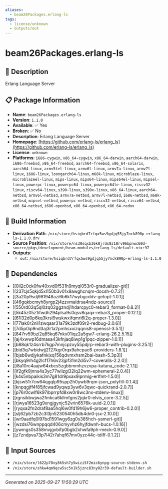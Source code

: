 ```yaml
---
aliases:
  - beam26Packages.erlang-ls
tags:
  - license/unknown
  - outputs/out
---
```


# beam26Packages.erlang-ls

## 📝 Description

Erlang Language Server

## 📋 Package Information

- **Name**: `beam26Packages.erlang-ls`
- **Version**: `1.1.0`
- **Available**: ✅ Yes
- **Broken**: ✅ No
- **Description**: Erlang Language Server
- **Homepage**: [https://github.com/erlang-ls/erlang_ls](https://github.com/erlang-ls/erlang_ls)
- **License**: `unknown`
- **Platforms**: `i686-cygwin`, `x86_64-cygwin`, `x86_64-darwin`, `aarch64-darwin`, `i686-freebsd`, `x86_64-freebsd`, `aarch64-freebsd`, `x86_64-solaris`, `aarch64-linux`, `armv5tel-linux`, `armv6l-linux`, `armv7a-linux`, `armv7l-linux`, `i686-linux`, `loongarch64-linux`, `m68k-linux`, `microblaze-linux`, `microblazeel-linux`, `mips-linux`, `mips64-linux`, `mips64el-linux`, `mipsel-linux`, `powerpc-linux`, `powerpc64-linux`, `powerpc64le-linux`, `riscv32-linux`, `riscv64-linux`, `s390-linux`, `s390x-linux`, `x86_64-linux`, `aarch64-netbsd`, `armv6l-netbsd`, `armv7a-netbsd`, `armv7l-netbsd`, `i686-netbsd`, `m68k-netbsd`, `mipsel-netbsd`, `powerpc-netbsd`, `riscv32-netbsd`, `riscv64-netbsd`, `x86_64-netbsd`, `i686-openbsd`, `x86_64-openbsd`, `x86_64-redox`

## 🔧 Build Information

- **Derivation Path**: `/nix/store/hsiqbrd7rfqx5ws9gdjq55jy7nck890p-erlang-ls-1.1.0.drv`
- **Source Position**: `/nix/store/ns30sqxb36k8jrds8z18rv96bpnwc60d-source/pkgs/development/beam-modules/erlang-ls/default.nix:97`
- **Outputs**:
  - `out`:  `/nix/store/hsiqbrd7rfqx5ws9gdjq55jy7nck890p-erlang-ls-1.1.0`

## 🔗 Dependencies

- [[0ll2c0ck0fw40xvd0f531h9myql053r0-gradualizer-git]]
- [[237cjs5qkjd5xl150b3v01x9awghcnqm-docsh-0.7.2]]
- [[3a20p9sdj981948azi6b6k17wybgcddv-getopt-1.0.1]]
- [[46gqkbcmyh8yrgp2j4zzvmaldrsa4ndz-source]]
- [[550rd02q5ql0zq02ggzndj1hdarcpyc0-rebar3_format-0.8.2]]
- [[5k45z05z1ifwdh294plsa9s0qsv8qaqx-rebar3_proper-0.12.1]]
- [[61l32d0p6kq3krsl9wskwxifqmri6i2q-proper-1.3.0]]
- [[77lak0r2nli1zwqaar31a79k3zdf09r2-redbug-2.0.6]]
- [[7d5p0ip9nd3aj3r1a2pmhsxxizqqnis8-openssl-3.5.1]]
- [[847rv59bzi2q85kq67nkx01iqz2a5gw7-erlang-26.2.5.15]]
- [[aj4xwwp16dmasa43kfnjaq8iwp1g1pqc-zipper-1.0.1]]
- [[b88qk1z4srrb7kgp7mnjcpzxy55pdjrp-rebar3-with-plugins-3.25.1]]
- [[bid3q7wbidwjj2127kgr0rqx9ahcpac6-providers-1.8.1]]
- [[bjsb6wdjykafnkixq156qdvmxhsm2bai-bash-5.3p3]]
- [[bkyq9rh4g2lcf17h6v23jpf31m2di5v7-coveralls-2.2.0]]
- [[i8a10rc4aajw64xbcs5zgbbmmhzvzvpa-katana_code-2.1.1]]
- [[if2gfk9jnns4s3yc77wilzgl32lq22wm-ephemeral-2.0.4]]
- [[k4s5nbpaikis3m7g81dr9pxax9iprmig-erlfmt-1.5.0]]
- [[kjsw51r7cw64qgqlp95spp2h0ywb9rqm-json_polyfill-0.1.4]]
- [[knpqgjff4f85jfcwad9yqwp3yw6v3qwc-quickrand-2.0.7]]
- [[p76r0cwlf6k97ibprrpfd8xw0r8wc3nx-stdenv-linux]]
- [[rgnsikbwjwa2fmkca6kllmfgns2jqkr0-elvis_core-3.2.5]]
- [[rjwya16523g9xngjgynjc52vrin6576k-uuid-2.0.1]]
- [[ryqxa2fn2draf8aa5hql6w0fd19h6jw6-proper_contrib-0.2.0]]
- [[slj62pb7zb2c3l3jn5230540h5db4dn0-jsx-2.10.0]]
- [[wr9aadfq0l97bd1591wgy6zg0s385hch-yamerl-git]]
- [[wzdsi76wnppqqd406cmyvhz6hyjfdwnh-bucs-1.0.16]]
- [[ywmgs0s358mvjgvbifp0bgb2xhwfa9ph-meck-0.9.0]]
- [[z7zndpva73p7l42r7ahqf67mv0yzc44c-tdiff-0.1.2]]

## 📁 Input Sources

- `/nix/store/l622p70vy8k5sh7y5wizi5f2mic6ynpg-source-stdenv.sh`
- `/nix/store/shkw4qm9qcw5sc5n1k5jznc83ny02r39-default-builder.sh`

---
*Generated on 2025-09-27 11:50:29 UTC*
